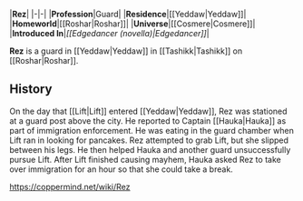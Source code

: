 |**Rez**|
|-|-|
|**Profession**|Guard|
|**Residence**|[[Yeddaw\|Yeddaw]]|
|**Homeworld**|[[Roshar\|Roshar]]|
|**Universe**|[[Cosmere\|Cosmere]]|
|**Introduced In**|*[[Edgedancer (novella)\|Edgedancer]]*|

**Rez** is a guard in [[Yeddaw\|Yeddaw]] in [[Tashikk\|Tashikk]] on [[Roshar\|Roshar]].

## History
On the day that [[Lift\|Lift]] entered [[Yeddaw\|Yeddaw]], Rez was stationed at a guard post above the city. He reported to Captain [[Hauka\|Hauka]] as part of immigration enforcement. He was eating in the guard chamber when Lift ran in looking for pancakes. Rez attempted to grab Lift, but she slipped between his legs. He then helped Hauka and another guard unsuccessfully pursue Lift. After Lift finished causing mayhem, Hauka asked Rez to take over immigration for an hour so that she could take a break.



https://coppermind.net/wiki/Rez